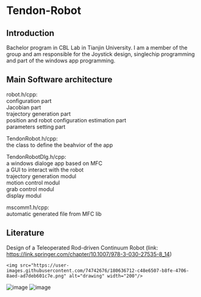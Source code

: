 # Tendon-Robot

## Introduction
 Bachelor program in CBL Lab in Tianjin University. I am a member of the group and am responsible for the Joystick design, singlechip programming and part of the windows app programming.
 
## Main Software architecture
 robot.h/cpp:  
    configuration part  
    Jacobian part  
    trajectory generation part  
    position and robot configuration estimation part  
    parameters setting part  

 TendonRobot.h/cpp:  
    the class to define the beahvior of the app  

 TendonRobotDlg.h/cpp:  
    a windows dialoge app based on MFC  
    a GUI to interact with the robot  
    trajectory generation modul  
    motion control modul  
    grab control modul  
    display modul  

 mscomm1.h/cpp:  
    automatic generated file from MFC lib  
    
 ## Literature
 Design of a Teleoperated Rod-driven Continuum Robot (link: https://link.springer.com/chapter/10.1007/978-3-030-27535-8_14)
    
    <img src="https://user-images.githubusercontent.com/74742676/180636712-c48e6507-b8fe-4706-8aed-ad7deb601c7e.png" alt="drawing" width="200"/>
   
   ![image](https://user-images.githubusercontent.com/74742676/180636712-c48e6507-b8fe-4706-8aed-ad7deb601c7e.png)
   ![image](https://user-images.githubusercontent.com/74742676/180636745-c31bbaf2-0830-4e51-b030-e8d4eb6a269e.png)

